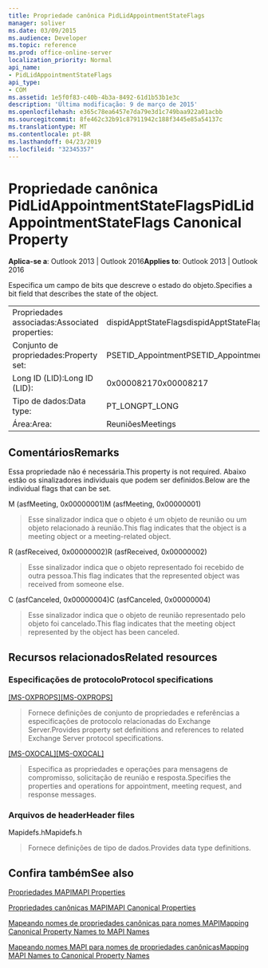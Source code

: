 ```yaml
---
title: Propriedade canônica PidLidAppointmentStateFlags
manager: soliver
ms.date: 03/09/2015
ms.audience: Developer
ms.topic: reference
ms.prod: office-online-server
localization_priority: Normal
api_name:
- PidLidAppointmentStateFlags
api_type:
- COM
ms.assetid: 1e5f0f83-c40b-4b3a-8492-61d1b53b1e3c
description: 'Última modificação: 9 de março de 2015'
ms.openlocfilehash: e365c78ea6457e7da79e3d1c749baa922a01acbb
ms.sourcegitcommit: 8fe462c32b91c87911942c188f3445e85a54137c
ms.translationtype: MT
ms.contentlocale: pt-BR
ms.lasthandoff: 04/23/2019
ms.locfileid: "32345357"
---
```

# <a name="pidlidappointmentstateflags-canonical-property"></a><span data-ttu-id="0a7c7-103">Propriedade canônica PidLidAppointmentStateFlags</span><span class="sxs-lookup"><span data-stu-id="0a7c7-103">PidLidAppointmentStateFlags Canonical Property</span></span>

  
  
<span data-ttu-id="0a7c7-104">**Aplica-se a**: Outlook 2013 | Outlook 2016</span><span class="sxs-lookup"><span data-stu-id="0a7c7-104">**Applies to**: Outlook 2013 | Outlook 2016</span></span> 
  
<span data-ttu-id="0a7c7-105">Especifica um campo de bits que descreve o estado do objeto.</span><span class="sxs-lookup"><span data-stu-id="0a7c7-105">Specifies a bit field that describes the state of the object.</span></span>
  
|||
|:-----|:-----|
|<span data-ttu-id="0a7c7-106">Propriedades associadas:</span><span class="sxs-lookup"><span data-stu-id="0a7c7-106">Associated properties:</span></span>  <br/> |<span data-ttu-id="0a7c7-107">dispidApptStateFlags</span><span class="sxs-lookup"><span data-stu-id="0a7c7-107">dispidApptStateFlags</span></span>  <br/> |
|<span data-ttu-id="0a7c7-108">Conjunto de propriedades:</span><span class="sxs-lookup"><span data-stu-id="0a7c7-108">Property set:</span></span>  <br/> |<span data-ttu-id="0a7c7-109">PSETID_Appointment</span><span class="sxs-lookup"><span data-stu-id="0a7c7-109">PSETID_Appointment</span></span>  <br/> |
|<span data-ttu-id="0a7c7-110">Long ID (LID):</span><span class="sxs-lookup"><span data-stu-id="0a7c7-110">Long ID (LID):</span></span>  <br/> |<span data-ttu-id="0a7c7-111">0x00008217</span><span class="sxs-lookup"><span data-stu-id="0a7c7-111">0x00008217</span></span>  <br/> |
|<span data-ttu-id="0a7c7-112">Tipo de dados:</span><span class="sxs-lookup"><span data-stu-id="0a7c7-112">Data type:</span></span>  <br/> |<span data-ttu-id="0a7c7-113">PT_LONG</span><span class="sxs-lookup"><span data-stu-id="0a7c7-113">PT_LONG</span></span>  <br/> |
|<span data-ttu-id="0a7c7-114">Área:</span><span class="sxs-lookup"><span data-stu-id="0a7c7-114">Area:</span></span>  <br/> |<span data-ttu-id="0a7c7-115">Reuniões</span><span class="sxs-lookup"><span data-stu-id="0a7c7-115">Meetings</span></span>  <br/> |
   
## <a name="remarks"></a><span data-ttu-id="0a7c7-116">Comentários</span><span class="sxs-lookup"><span data-stu-id="0a7c7-116">Remarks</span></span>

<span data-ttu-id="0a7c7-117">Essa propriedade não é necessária.</span><span class="sxs-lookup"><span data-stu-id="0a7c7-117">This property is not required.</span></span> <span data-ttu-id="0a7c7-118">Abaixo estão os sinalizadores individuais que podem ser definidos.</span><span class="sxs-lookup"><span data-stu-id="0a7c7-118">Below are the individual flags that can be set.</span></span>
  
<span data-ttu-id="0a7c7-119">M (asfMeeting, 0x00000001)</span><span class="sxs-lookup"><span data-stu-id="0a7c7-119">M (asfMeeting, 0x00000001)</span></span>
  
> <span data-ttu-id="0a7c7-120">Esse sinalizador indica que o objeto é um objeto de reunião ou um objeto relacionado à reunião.</span><span class="sxs-lookup"><span data-stu-id="0a7c7-120">This flag indicates that the object is a meeting object or a meeting-related object.</span></span>
    
<span data-ttu-id="0a7c7-121">R (asfReceived, 0x00000002)</span><span class="sxs-lookup"><span data-stu-id="0a7c7-121">R (asfReceived, 0x00000002)</span></span>
  
> <span data-ttu-id="0a7c7-122">Esse sinalizador indica que o objeto representado foi recebido de outra pessoa.</span><span class="sxs-lookup"><span data-stu-id="0a7c7-122">This flag indicates that the represented object was received from someone else.</span></span>
    
<span data-ttu-id="0a7c7-123">C (asfCanceled, 0x00000004)</span><span class="sxs-lookup"><span data-stu-id="0a7c7-123">C (asfCanceled, 0x00000004)</span></span>
  
> <span data-ttu-id="0a7c7-124">Esse sinalizador indica que o objeto de reunião representado pelo objeto foi cancelado.</span><span class="sxs-lookup"><span data-stu-id="0a7c7-124">This flag indicates that the meeting object represented by the object has been canceled.</span></span>
    
## <a name="related-resources"></a><span data-ttu-id="0a7c7-125">Recursos relacionados</span><span class="sxs-lookup"><span data-stu-id="0a7c7-125">Related resources</span></span>

### <a name="protocol-specifications"></a><span data-ttu-id="0a7c7-126">Especificações de protocolo</span><span class="sxs-lookup"><span data-stu-id="0a7c7-126">Protocol specifications</span></span>

<span data-ttu-id="0a7c7-127">[[MS-OXPROPS]](https://msdn.microsoft.com/library/f6ab1613-aefe-447d-a49c-18217230b148%28Office.15%29.aspx)</span><span class="sxs-lookup"><span data-stu-id="0a7c7-127">[[MS-OXPROPS]](https://msdn.microsoft.com/library/f6ab1613-aefe-447d-a49c-18217230b148%28Office.15%29.aspx)</span></span>
  
> <span data-ttu-id="0a7c7-128">Fornece definições de conjunto de propriedades e referências a especificações de protocolo relacionadas do Exchange Server.</span><span class="sxs-lookup"><span data-stu-id="0a7c7-128">Provides property set definitions and references to related Exchange Server protocol specifications.</span></span>
    
<span data-ttu-id="0a7c7-129">[[MS-OXOCAL]](https://msdn.microsoft.com/library/09861fde-c8e4-4028-9346-e7c214cfdba1%28Office.15%29.aspx)</span><span class="sxs-lookup"><span data-stu-id="0a7c7-129">[[MS-OXOCAL]](https://msdn.microsoft.com/library/09861fde-c8e4-4028-9346-e7c214cfdba1%28Office.15%29.aspx)</span></span>
  
> <span data-ttu-id="0a7c7-130">Especifica as propriedades e operações para mensagens de compromisso, solicitação de reunião e resposta.</span><span class="sxs-lookup"><span data-stu-id="0a7c7-130">Specifies the properties and operations for appointment, meeting request, and response messages.</span></span>
    
### <a name="header-files"></a><span data-ttu-id="0a7c7-131">Arquivos de header</span><span class="sxs-lookup"><span data-stu-id="0a7c7-131">Header files</span></span>

<span data-ttu-id="0a7c7-132">Mapidefs.h</span><span class="sxs-lookup"><span data-stu-id="0a7c7-132">Mapidefs.h</span></span>
  
> <span data-ttu-id="0a7c7-133">Fornece definições de tipo de dados.</span><span class="sxs-lookup"><span data-stu-id="0a7c7-133">Provides data type definitions.</span></span>
    
## <a name="see-also"></a><span data-ttu-id="0a7c7-134">Confira também</span><span class="sxs-lookup"><span data-stu-id="0a7c7-134">See also</span></span>



[<span data-ttu-id="0a7c7-135">Propriedades MAPI</span><span class="sxs-lookup"><span data-stu-id="0a7c7-135">MAPI Properties</span></span>](mapi-properties.md)
  
[<span data-ttu-id="0a7c7-136">Propriedades canônicas MAPI</span><span class="sxs-lookup"><span data-stu-id="0a7c7-136">MAPI Canonical Properties</span></span>](mapi-canonical-properties.md)
  
[<span data-ttu-id="0a7c7-137">Mapeando nomes de propriedades canônicas para nomes MAPI</span><span class="sxs-lookup"><span data-stu-id="0a7c7-137">Mapping Canonical Property Names to MAPI Names</span></span>](mapping-canonical-property-names-to-mapi-names.md)
  
[<span data-ttu-id="0a7c7-138">Mapeando nomes MAPI para nomes de propriedades canônicas</span><span class="sxs-lookup"><span data-stu-id="0a7c7-138">Mapping MAPI Names to Canonical Property Names</span></span>](mapping-mapi-names-to-canonical-property-names.md)

